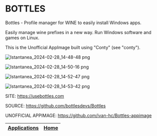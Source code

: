 # BOTTLES

 Bottles - Profile manager for WINE to easily install Windows apps.
 
 Easily manage wine prefixes in a new way. Run Windows software and games on
 Linux.
 
 This is the Unofficial AppImage built using "Conty" (see "conty").

 ![Istantanea_2024-02-28_14-48-48 png](https://github.com/Portable-Linux-Apps/Portable-Linux-Apps.github.io/assets/88724353/b710774a-b412-439d-a90c-db576db3ce12)

 ![Istantanea_2024-02-28_14-50-16 png](https://github.com/Portable-Linux-Apps/Portable-Linux-Apps.github.io/assets/88724353/a14d4623-54c7-406b-a188-190d3b28e457)

 ![Istantanea_2024-02-28_14-52-47 png](https://github.com/Portable-Linux-Apps/Portable-Linux-Apps.github.io/assets/88724353/5b74004d-2970-4ede-afca-f72325e2d82e)

 ![Istantanea_2024-02-28_14-53-42 png](https://github.com/Portable-Linux-Apps/Portable-Linux-Apps.github.io/assets/88724353/35e6b7c4-ea7c-4eb7-9869-e7f1e6fb629c)

 SITE: https://usebottles.com

 SOURCE: https://github.com/bottlesdevs/Bottles
 
 UNOFFICIAL APPIMAGE: https://github.com/ivan-hc/Bottles-appimage

 | [Applications](https://portable-linux-apps.github.io/apps.html) | [Home](https://portable-linux-apps.github.io)
 | --- | --- |
